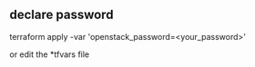 ## declare password

terraform apply -var 'openstack_password=<your_password>'
 
or edit the *tfvars file
